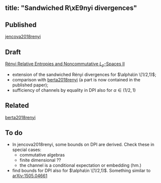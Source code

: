 title: "Sandwiched R\xE9nyi divergences"
---
## Published 

[jencova2018renyi](jencova2018renyi)


## Draft 

[Rényi Relative Entropies and Noncommutative $L_p$-Spaces II](sandwiched/part2.pdf)

* extension of the sandwiched Rényi divergences for $\alpha\in \[1/2,1)$;
* comparison with [berta2018renyi](berta2018renyi)  (a part is now contained in the published paper);
* sufficiency of channels by equality in DPI also for $\alpha\in (1/2,1)$


## Related

[berta2018renyi](berta2018renyi)

## To do

* In jencova2018renyi, some bounds on DPI are derived. Check these in special cases:
    * commutative algebras
  * finite dimensional ??
   * the channel is a conditional expectation or embedding (hm.)
* find bounds for DPI also for $\alpha\in \[1/2,1)$. Something similar to  [arXiv:1505.04661](https://arxiv.org/abs/1505.04661)
